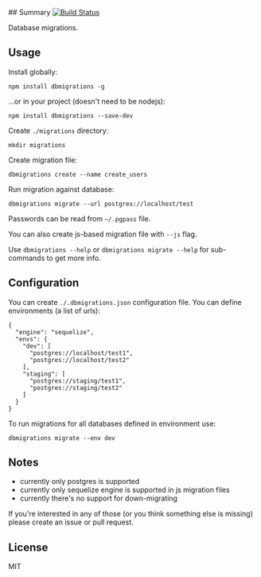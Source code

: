 
## Summary [![Build Status](https://travis-ci.org/mirek/node-dbmigrations.png?branch=master)](https://travis-ci.org/mirek/node-dbmigrations)

Database migrations.

## Usage

Install globally:

    npm install dbmigrations -g

...or in your project (doesn't need to be nodejs):

    npm install dbmigrations --save-dev

Create `./migrations` directory:

    mkdir migrations

Create migration file:

    dbmigrations create --name create_users

Run migration against database:

    dbmigrations migrate --url postgres://localhost/test

Passwords can be read from `~/.pgpass` file.

You can also create js-based migration file with `--js` flag.

Use `dbmigrations --help` or `dbmigrations migrate --help` for sub-commands to get more info.

## Configuration

You can create `./.dbmigrations.json` configuration file. You can define environments (a list of urls):

    {
      "engine": "sequelize",
      "envs": {
        "dev": [
          "postgres://localhost/test1",
          "postgres://localhost/test2"
        ],
        "staging": [
          "postgres://staging/test1",
          "postgres://staging/test2"
        ]
      }
    }

To run migrations for all databases defined in environment use:

    dbmigrations migrate --env dev

## Notes

* currently only postgres is supported
* currently only sequelize engine is supported in js migration files
* currently there's no support for down-migrating

If you're interested in any of those (or you think something else is missing) please create an issue or pull request.

## License

MIT
